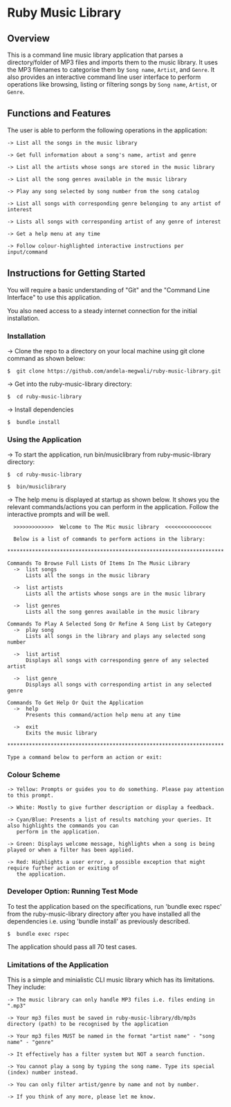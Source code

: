# Ruby Music Library

## Overview

This is a command line music library application that parses a directory/folder of MP3 files and imports them to the music library. It uses the MP3 filenames to categorise them by `Song name`, `Artist`, and `Genre`. It also provides an interactive command line user interface to perform operations like browsing, listing or filtering songs by `Song name`, `Artist`, or `Genre`.


## Functions and Features

The user is able to perform the following operations in the application:

    -> List all the songs in the music library

    -> Get full information about a song's name, artist and genre

    -> List all the artists whose songs are stored in the music library

    -> List all the song genres available in the music library

    -> Play any song selected by song number from the song catalog

    -> List all songs with corresponding genre belonging to any artist of interest

    -> Lists all songs with corresponding artist of any genre of interest

    -> Get a help menu at any time

    -> Follow colour-highlighted interactive instructions per input/command


## Instructions for Getting Started

You will require a basic understanding of "Git" and the "Command Line Interface" to use this application.

You also need access to a steady internet connection for the initial installation.

### Installation

-> Clone the repo to a directory on your local machine using git clone command as shown below:

    $  git clone https://github.com/andela-megwali/ruby-music-library.git

-> Get into the ruby-music-library directory:

    $  cd ruby-music-library
    
-> Install dependencies

    $  bundle install

### Using the Application

-> To start the application, run bin/musiclibrary from ruby-music-library directory:
    
    $  cd ruby-music-library

    $  bin/musiclibrary

-> The help menu is displayed at startup as shown below.
   It shows you the relevant commands/actions you can perform in the application.
   Follow the interactive prompts and will be well.


      >>>>>>>>>>>>>  Welcome to The Mic music library  <<<<<<<<<<<<<<<

      Below is a list of commands to perform actions in the library:
      **********************************************************************

    Commands To Browse Full Lists Of Items In The Music Library
      ->  list songs
          Lists all the songs in the music library

      ->  list artists
          Lists all the artists whose songs are in the music library

      ->  list genres
          Lists all the song genres available in the music library

    Commands To Play A Selected Song Or Refine A Song List by Category
      ->  play song
          Lists all songs in the library and plays any selected song number

      ->  list artist
          Displays all songs with corresponding genre of any selected artist

      ->  list genre
          Displays all songs with corresponding artist in any selected genre

    Commands To Get Help Or Quit the Application
      ->  help
          Presents this command/action help menu at any time

      ->  exit
          Exits the music library

    **********************************************************************

    Type a command below to perform an action or exit:


### Colour Scheme

    -> Yellow: Prompts or guides you to do something. Please pay attention to this prompt.

    -> White: Mostly to give further description or display a feedback.

    -> Cyan/Blue: Presents a list of results matching your queries. It also highlights the commands you can 
       perform in the application.

    -> Green: Displays welcome message, highlights when a song is being played or when a filter has been applied.

    -> Red: Highlights a user error, a possible exception that might require further action or exiting of 
       the application. 


### Developer Option: Running Test Mode

To test the application based on the specifications, run 'bundle exec rspec' from the ruby-music-library directory after you have installed all the dependencies i.e. using 'bundle install' as previously described.

    $  bundle exec rspec

The application should pass all 70 test cases.


### Limitations of the Application

This is a simple and minialistic CLI music library which has its limitations. They include:

    -> The music library can only handle MP3 files i.e. files ending in ".mp3"

    -> Your mp3 files must be saved in ruby-music-library/db/mp3s directory (path) to be recognised by the application

    -> Your mp3 files MUST be named in the format "artist name" - "song name" - "genre"

    -> It effectively has a filter system but NOT a search function.

    -> You cannot play a song by typing the song name. Type its special (index) number instead.

    -> You can only filter artist/genre by name and not by number.

    -> If you think of any more, please let me know.